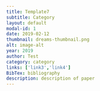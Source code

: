 ```yaml
---
title: Template7
subtitle: Category
layout: default
modal-id: 1
date: 2019-02-12
thumbnail: dreams-thumbnail.png
alt: image-alt
year: 2019
author: Test
category: category
links: ['link3','link4']
BibTex: bibliography
description: description of paper 
---
```

